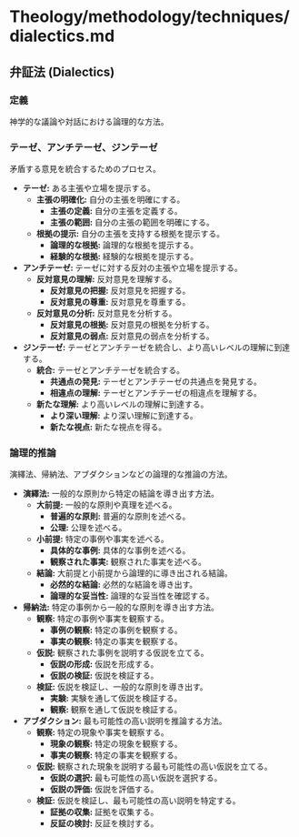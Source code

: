 # Theology/methodology/techniques/dialectics.md

## 弁証法 (Dialectics)

### 定義
神学的な議論や対話における論理的な方法。

### テーゼ、アンチテーゼ、ジンテーゼ
矛盾する意見を統合するためのプロセス。

- **テーゼ:** ある主張や立場を提示する。
    - **主張の明確化:** 自分の主張を明確にする。
        - **主張の定義:** 自分の主張を定義する。
        - **主張の範囲:** 自分の主張の範囲を明確にする。
    - **根拠の提示:** 自分の主張を支持する根拠を提示する。
        - **論理的な根拠:** 論理的な根拠を提示する。
        - **経験的な根拠:** 経験的な根拠を提示する。
- **アンチテーゼ:** テーゼに対する反対の主張や立場を提示する。
    - **反対意見の理解:** 反対意見を理解する。
        - **反対意見の把握:** 反対意見を把握する。
        - **反対意見の尊重:** 反対意見を尊重する。
    - **反対意見の分析:** 反対意見を分析する。
        - **反対意見の根拠:** 反対意見の根拠を分析する。
        - **反対意見の弱点:** 反対意見の弱点を分析する。
- **ジンテーゼ:** テーゼとアンチテーゼを統合し、より高いレベルの理解に到達する。
    - **統合:** テーゼとアンチテーゼを統合する。
        - **共通点の発見:** テーゼとアンチテーゼの共通点を発見する。
        - **相違点の理解:** テーゼとアンチテーゼの相違点を理解する。
    - **新たな理解:** より高いレベルの理解に到達する。
        - **より深い理解:** より深い理解に到達する。
        - **新たな視点:** 新たな視点を得る。

### 論理的推論
演繹法、帰納法、アブダクションなどの論理的な推論の方法。

- **演繹法:** 一般的な原則から特定の結論を導き出す方法。
    - **大前提:** 一般的な原則や真理を述べる。
        - **普遍的な原則:** 普遍的な原則を述べる。
        - **公理:** 公理を述べる。
    - **小前提:** 特定の事例や事実を述べる。
        - **具体的な事例:** 具体的な事例を述べる。
        - **観察された事実:** 観察された事実を述べる。
    - **結論:** 大前提と小前提から論理的に導き出される結論。
        - **必然的な結論:** 必然的な結論を導き出す。
        - **論理的な妥当性:** 論理的な妥当性を確認する。
- **帰納法:** 特定の事例から一般的な原則を導き出す方法。
    - **観察:** 特定の事例や事実を観察する。
        - **事例の観察:** 特定の事例を観察する。
        - **事実の観察:** 特定の事実を観察する。
    - **仮説:** 観察された事例を説明する仮説を立てる。
        - **仮説の形成:** 仮説を形成する。
        - **仮説の検証:** 仮説を検証する。
    - **検証:** 仮説を検証し、一般的な原則を導き出す。
        - **実験:** 実験を通して仮説を検証する。
        - **観察:** 観察を通して仮説を検証する。
- **アブダクション:** 最も可能性の高い説明を推論する方法。
    - **観察:** 特定の現象や事実を観察する。
        - **現象の観察:** 特定の現象を観察する。
        - **事実の観察:** 特定の事実を観察する。
    - **仮説:** 観察された現象を説明する最も可能性の高い仮説を立てる。
        - **仮説の選択:** 最も可能性の高い仮説を選択する。
        - **仮説の評価:** 仮説を評価する。
    - **検証:** 仮説を検証し、最も可能性の高い説明を特定する。
        - **証拠の収集:** 証拠を収集する。
        - **反証の検討:** 反証を検討する。